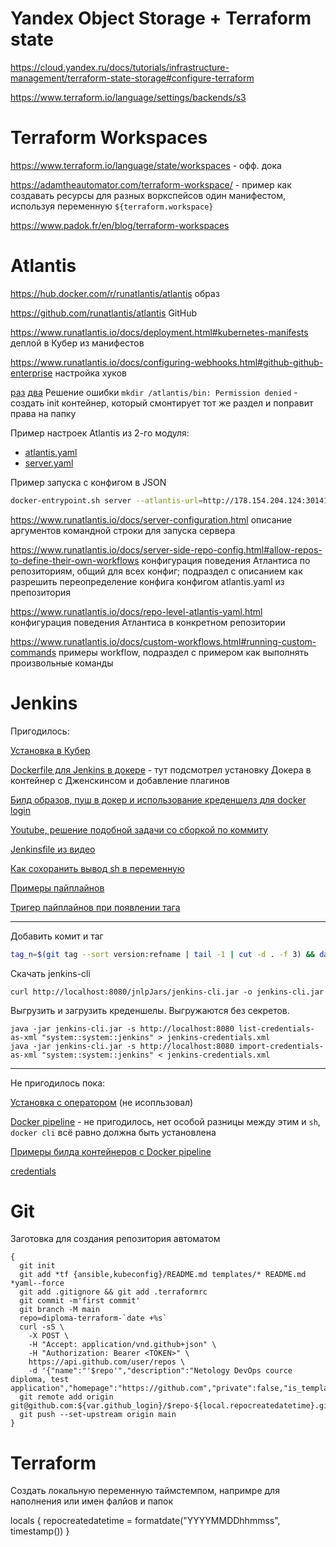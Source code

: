 # Yandex Object Storage + Terraform state

https://cloud.yandex.ru/docs/tutorials/infrastructure-management/terraform-state-storage#configure-terraform

https://www.terraform.io/language/settings/backends/s3

# Terraform Workspaces

https://www.terraform.io/language/state/workspaces - офф. дока

https://adamtheautomator.com/terraform-workspace/ - пример как создавать ресурсы для разных воркспейсов один манифестом, используя переменную `${terraform.workspace}`

https://www.padok.fr/en/blog/terraform-workspaces

# Atlantis

https://hub.docker.com/r/runatlantis/atlantis образ

https://github.com/runatlantis/atlantis GitHub

https://www.runatlantis.io/docs/deployment.html#kubernetes-manifests деплой в Кубер из манифестов

https://www.runatlantis.io/docs/configuring-webhooks.html#github-github-enterprise настройка хуков


[раз](https://stackoverflow.com/questions/43544370/kubernetes-how-to-set-volumemount-user-group-and-file-permissions)
[два](https://discuss.kubernetes.io/t/write-permissions-on-volume-mount-with-security-context-fsgroup-option/16524)
Решение ошибки `mkdir /atlantis/bin: Permission denied` - создать init контейнер, который смонтирует тот же раздел и поправит права на папку

Пример настроек Atlantis из 2-го модуля: 
- [atlantis.yaml](https://github.com/run0ut/devops-netology/blob/main/02-virt-homeworks/misc/74/atlantis.yaml)
- [server.yaml](https://github.com/run0ut/devops-netology/blob/main/02-virt-homeworks/misc/74/server/server.yaml)

Пример запуска с конфигом в JSON
```bash
docker-entrypoint.sh server --atlantis-url=http://178.154.204.124:30141/ --var-file-allowlist=/home/atlantis --tf-download-url=https://terraform-mirror.yandexcloud.net/ --repo-config-json='{"repos":[{"id":"/.*/","allowed_overrides":["workflow"],"allow_custom_workflows":true}]}' --log-level=info 
```
https://www.runatlantis.io/docs/server-configuration.html описание аргументов командной строки для запуска сервера

https://www.runatlantis.io/docs/server-side-repo-config.html#allow-repos-to-define-their-own-workflows конфигурация поведения Атлантиса по репозиториям, общий для всех конфиг; подраздел с описанием как разрешить переопределение конфига конфигом atlantis.yaml из препозитория

https://www.runatlantis.io/docs/repo-level-atlantis-yaml.html конфигурация поведения Атлантиса в конкретном репозитории

https://www.runatlantis.io/docs/custom-workflows.html#running-custom-commands примеры workflow, подраздел с примером как выполнять произвольные команды

# Jenkins

Пригодилось:

[Установка в Кубер](https://www.jenkins.io/doc/book/installing/kubernetes/#install-jenkins-with-yaml-files)

[Dockerfile для Jenkins в докере](https://github.com/jenkinsci/docker-workflow-plugin/blob/docker-workflow-1.12/demo/Dockerfile) - тут подсмотрел установку Докера в контейнер с Дженскинсом и добавление плагинов

[Билд образов, пуш в докер и использование креденшелз для docker login](https://www.liatrio.com/blog/building-with-docker-using-jenkins-pipelines)

[Youtube, решение подобной задачи со сборкой по коммиту](https://www.youtube.com/watch?v=0D_wKERZ2zo)

[Jenkinsfile из видео](https://github.com/ksemaev/project_template/tree/master/jenkinsfiles)

[Как сохоранить вывод sh в переменную](https://stackoverflow.com/questions/36547680/how-do-i-get-the-output-of-a-shell-command-executed-using-into-a-variable-from-j)

[Примеры пайплайнов](https://www.jenkins.io/doc/book/pipeline/syntax/#declarative-steps)

[Тригер пайплайнов при появлении тага](https://stackoverflow.com/questions/29742847/jenkins-trigger-build-if-new-tag-is-released)

----
Добавить комит и таг

```bash
tag_n=$(git tag --sort version:refname | tail -1 | cut -d . -f 3) && date +%s > dummy && git add . && tag_n=$((tag_n+1)) && git commit -m "tag $tag_n" && git tag v0.0.$tag_n && git push --tags origin main
```
Скачать jenkins-cli
```
curl http://localhost:8080/jnlpJars/jenkins-cli.jar -o jenkins-cli.jar
```
Выгрузить и загрузить креденшелы. Выгружаются без секретов.
```
java -jar jenkins-cli.jar -s http://localhost:8080 list-credentials-as-xml "system::system::jenkins" > jenkins-credentials.xml
java -jar jenkins-cli.jar -s http://localhost:8080 import-credentials-as-xml "system::system::jenkins" < jenkins-credentials.xml
```
---

Не пригодилось пока:

[Установка с оператором](https://jenkinsci.github.io/kubernetes-operator/docs/getting-started/latest/installing-the-operator/) (не исопльзовал)

[Docker pipeline](https://docs.cloudbees.com/docs/admin-resources/latest/plugins/docker-workflow) - не пригодилось, нет особой разницы между этим и `sh`, `docker cli` всё равно должна быть установлена

[Примеры билда контейнеров с Docker pipeline](https://www.jenkins.io/doc/book/pipeline/docker/#building-containers)

[credentials](https://citizix.com/using-jenkins-cli-to-manage-jenkins-jobs-and-credentials/)

# Git

Заготовка для создания репозитория автоматом
```
{
  git init 
  git add *tf {ansible,kubeconfig}/README.md templates/* README.md *yaml--force 
  git add .gitignore && git add .terraformrc
  git commit -m'first commit'
  git branch -M main 
  repo=diploma-terraform-`date +%s`
  curl -sS \
    -X POST \
    -H "Accept: application/vnd.github+json" \
    -H "Authorization: Bearer <TOKEN>" \
    https://api.github.com/user/repos \
    -d '{"name":"'$repo'","description":"Netology DevOps cource diploma, test application","homepage":"https://github.com","private":false,"is_template":false}'
  git remote add origin git@github.com:${var.github_login}/$repo-${local.repocreatedatetime}.git 
  git push --set-upstream origin main
}
```

# Terraform

Создать локальную переменную таймстемпом, напримре для наполнения или имен фалйов и папок

locals {
  repocreatedatetime = formatdate("YYYYMMDDhhmmss", timestamp())
}